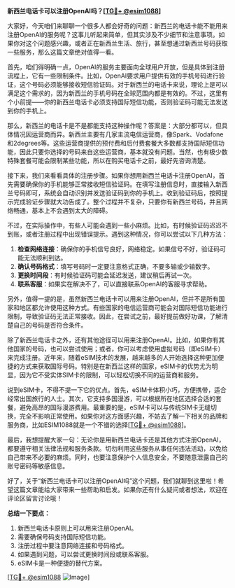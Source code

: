**新西兰电话卡可以注册OpenAI吗？[[TG💪+ @esim1088](https://t.me/s/esim1088)]**

大家好，今天咱们来聊聊一个很多人都会好奇的问题：新西兰的电话卡能不能用来注册OpenAI的服务呢？这事儿听起来简单，但其实涉及不少细节和注意事项。如果你对这个问题感兴趣，或者正在新西兰生活、旅行，甚至想通过新西兰号码获取一些服务，那么这篇文章绝对值得一看。

首先，咱们得明确一点，OpenAI的服务主要面向全球用户开放，但是具体到注册流程上，它有一些限制条件。比如，OpenAI要求用户提供有效的手机号码进行验证，这个号码必须能够接收短信验证码。对于新西兰的电话卡来说，理论上是可以满足这个需求的，因为新西兰的手机号码在全球范围内都是有效的。不过，这里有个小前提——你的新西兰电话卡必须支持国际短信功能，否则验证码可能无法发送到你的手机上。

那么，新西兰的电话卡是不是都能支持这种操作呢？答案是：大部分都可以，但具体情况因运营商而异。新西兰主要有几家主流电信运营商，像Spark、Vodafone和2degrees等。这些运营商提供的预付费和后付费套餐大多数都支持国际短信功能，因此只要你选择的号码来自这些运营商，基本就没有问题。当然，也有极少数特殊套餐可能会限制某些功能，所以在购买电话卡之前，最好先咨询清楚。

接下来，我们来看看具体的注册步骤。如果你想用新西兰电话卡注册OpenAI，首先需要确保你的手机能够正常接收短信验证码。在填写注册信息时，直接输入新西兰号码即可，系统会自动识别并发送验证码到你的手机上。收到验证码后，按照提示完成验证步骤就大功告成了。整个过程并不复杂，只要你有新西兰号码，并且网络畅通，基本上不会遇到太大的障碍。

不过，在实际操作中，有些人可能会遇到一些小麻烦。比如，有时候验证码迟迟不到账，或者注册过程中出现错误提示。遇到这种情况，你可以尝试以下几种方法：

1. **检查网络连接**：确保你的手机信号良好，网络稳定。如果信号不好，验证码可能无法顺利到达。
2. **确认号码格式**：填写号码时一定要注意格式正确，不要多输或少输数字。
3. **更换时间段**：有时候验证码可能会延迟发送，建议稍后再试一次。
4. **联系客服**：如果实在解决不了，可以直接联系OpenAI的客服寻求帮助。

另外，值得一提的是，虽然新西兰电话卡可以用来注册OpenAI，但并不是所有国家和地区都允许使用这种方式。有些国家的电信运营商可能会对国际短信功能进行限制，导致验证码无法正常接收。因此，在尝试之前，最好提前做好功课，了解清楚自己的号码是否符合条件。

除了新西兰电话卡之外，还有其他途径可以用来注册OpenAI。比如，如果你有其他国家的号码，也可以尝试使用；或者，你可以考虑使用虚拟号码（即eSIM卡）来完成注册。近年来，随着eSIM技术的发展，越来越多的人开始选择这种更加便捷的方式来获取国际号码。特别是在新西兰这样的国家，eSIM卡的优势尤为明显，因为它不受实体SIM卡的限制，可以轻松切换不同的运营商和服务。

说到eSIM卡，不得不提一下它的优点。首先，eSIM卡体积小巧，方便携带，适合经常出国旅行的人士。其次，它支持多国漫游，可以根据所在地区选择合适的套餐，避免高昂的国际漫游费用。最重要的是，eSIM卡可以与传统SIM卡无缝切换，完全不影响正常使用。如果你对这方面感兴趣，不妨去了解一下相关的品牌和服务商，比如ESIM1088就是一个不错的选择[[TG💪+ @esim1088](https://t.me/s/esim1088)]。

最后，我想提醒大家一句：无论你是用新西兰电话卡还是其他方式注册OpenAI，都要遵守相关法律法规和服务条款。切勿利用这些服务从事任何违法活动，以免给自己带来不必要的麻烦。同时，也要注意保护个人信息安全，不要随意泄露自己的账号密码等敏感信息。

好了，关于“新西兰电话卡可以注册OpenAI吗”这个问题，我们就聊到这里啦！希望这篇文章能给大家带来一些帮助和启发。如果你还有什么疑问或者想法，欢迎在评论区留言讨论哦！

**总结一下要点：**
1. 新西兰电话卡原则上可以用来注册OpenAI。
2. 需要确保号码支持国际短信功能。
3. 注册过程中要注意网络连接和号码格式。
4. 如果遇到问题，可以尝试更换时间段或联系客服。
5. eSIM卡是一种便捷的替代方案。

[[TG💪+ @esim1088](https://t.me/s/esim1088) ![Image](https://i.postimg.cc/4NQfJmqS/Snipaste-2025-05-13-00-14-12.png)]